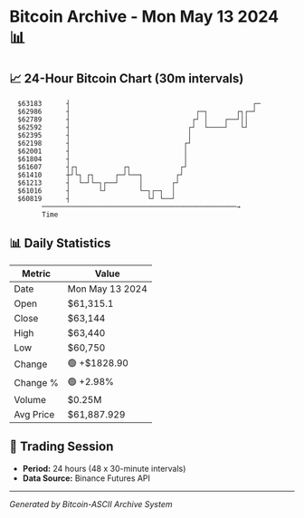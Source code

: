 # Bitcoin Archive - Mon May 13 2024 📊

## 📈 24-Hour Bitcoin Chart (30m intervals)

```
  $63183      ┤                                             ┌─ 
  $62986      ┤                               ┌─┐       ┌┐┌─┘  
  $62789      ┤                              ┌┘ │    ┌──┘││    
  $62592      ┤                             ┌┘  └────┘   └┘    
  $62395      ┤                             │                  
  $62198      ┤                            ┌┘                  
  $62001      ┤                            │                   
  $61804      ┤                            │                   
  $61607      ┤┌┐           ┌┐            ┌┘                   
  $61410      ┼┘└┐ ┌┐     ┌─┘└──┐        ┌┘                    
  $61213      ┤  └─┘└─┐┌──┘     │       ┌┘                     
  $61016      ┤       └┘        └─┐┌─┐  │                      
  $60819      ┤                   └┘ └──┘                      
        ────────────────────────────────────────────────→
        Time
```

## 📊 Daily Statistics

| Metric | Value |
|--------|-------|
| Date | Mon May 13 2024 |
| Open | $61,315.1 |
| Close | $63,144 |
| High | $63,440 |
| Low | $60,750 |
| Change | 🟢 +$1828.90 |
| Change % | 🟢 +2.98% |
| Volume | $0.25M |
| Avg Price | $61,887.929 |

## 📅 Trading Session

- **Period:** 24 hours (48 x 30-minute intervals)
- **Data Source:** Binance Futures API

---
*Generated by Bitcoin-ASCII Archive System*
